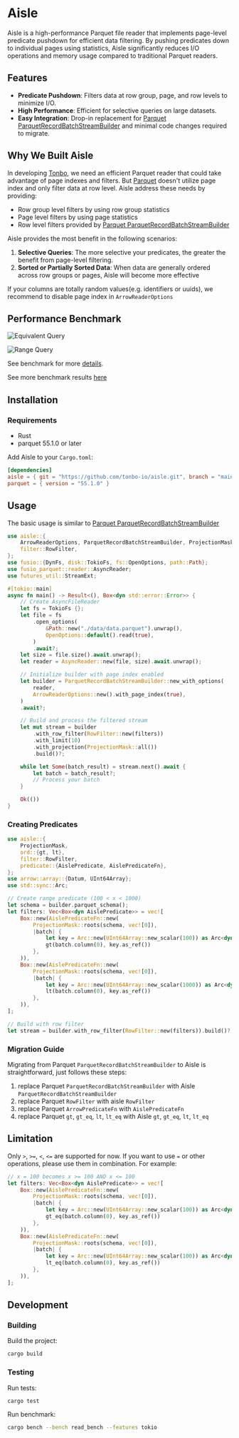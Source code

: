 # Aisle

Aisle is a high-performance Parquet file reader that implements page-level predicate pushdown for efficient data filtering. By pushing predicates down to individual pages using statistics, Aisle significantly reduces I/O operations and memory usage compared to traditional Parquet readers.

## Features

- **Predicate Pushdown**: Filters data at row group, page, and row levels to minimize I/O.
- **High Performance**: Efficient for selective queries on large datasets.
- **Easy Integration**: Drop-in replacement for [Parquet ParquetRecordBatchStreamBuilder](https://docs.rs/parquet/latest/parquet/arrow/async_reader/type.ParquetRecordBatchStreamBuilder.html) and minimal code changes required to migrate.

## Why We Built Aisle
In developing [Tonbo](https://github.com/tonbo-io/tonbo), we need an efficient Parquet reader that could take advantage of page indexes and filters. But [Parquet](https://github.com/apache/arrow-rs/tree/main/parquet) doesn't utilize page index and only filter data at row level. Aisle address these needs by providing:
- Row group level filters by using row group statistics
- Page level filters by using page statistics
- Row level filters provided by [Parquet ParquetRecordBatchStreamBuilder](https://docs.rs/parquet/latest/parquet/arrow/async_reader/type.ParquetRecordBatchStreamBuilder.html)

Aisle provides the most benefit in the following scenarios:
1. **Selective Queries**: The more selective your predicates, the greater the benefit from page-level filtering.
2. **Sorted or Partially Sorted Data**: When data are generally ordered across row groups or pages, Aisle will become more effective

If your columns are totally random values(e.g. identifiers or uuids), we recommend to disable page index in `ArrowReaderOptions`

## Performance Benchmark

![Equivalent Query](./docs/images/equivalent_query_ordered.png)

![Range Query](./docs/images/range_query_ordered.png)

See benchmark for more [details](./benches/read_bench.rs).

See more benchmark results [here](./docs/benchmark.md)

## Installation

### Requirements
- Rust
- parquet 55.1.0 or later

Add Aisle to your `Cargo.toml`:

```toml
[dependencies]
aisle = { git = "https://github.com/tonbo-io/aisle.git", branch = "main" }
parquet = { version = "55.1.0" }
```

## Usage

The basic usage is similar to  [Parquet ParquetRecordBatchStreamBuilder](https://docs.rs/parquet/latest/parquet/arrow/async_reader/type.ParquetRecordBatchStreamBuilder.html#method.new)
```rust
use aisle::{
    ArrowReaderOptions, ParquetRecordBatchStreamBuilder, ProjectionMask,
    filter::RowFilter,
};
use fusio::{DynFs, disk::TokioFs, fs::OpenOptions, path::Path};
use fusio_parquet::reader::AsyncReader;
use futures_util::StreamExt;

#[tokio::main]
async fn main() -> Result<(), Box<dyn std::error::Error>> {
    // Create AsyncFileReader
    let fs = TokioFs {};
    let file = fs
        .open_options(
            &Path::new("./data/data.parquet").unwrap(),
            OpenOptions::default().read(true),
        )
        .await?;
    let size = file.size().await.unwrap();
    let reader = AsyncReader::new(file, size).await.unwrap();

    // Initialize builder with page index enabled
    let builder = ParquetRecordBatchStreamBuilder::new_with_options(
        reader,
        ArrowReaderOptions::new().with_page_index(true),
    )
    .await?;

    // Build and process the filtered stream
    let mut stream = builder
        .with_row_filter(RowFilter::new(filters))
        .with_limit(10)
        .with_projection(ProjectionMask::all())
        .build()?;

    while let Some(batch_result) = stream.next().await {
        let batch = batch_result?;
        // Process your batch
    }

    Ok(())
}
```

### Creating Predicates

```rust
use aisle::{
    ProjectionMask,
    ord::{gt, lt},
    filter::RowFilter,
    predicate::{AislePredicate, AislePredicateFn},
};
use arrow::array::{Datum, UInt64Array};
use std::sync::Arc;

// Create range predicate (100 < x < 1000)
let schema = builder.parquet_schema();
let filters: Vec<Box<dyn AislePredicate>> = vec![
    Box::new(AislePredicateFn::new(
        ProjectionMask::roots(schema, vec![0]),
        |batch| {
            let key = Arc::new(UInt64Array::new_scalar(100)) as Arc<dyn Datum>;
            gt(batch.column(0), key.as_ref())
        },
    )),
    Box::new(AislePredicateFn::new(
        ProjectionMask::roots(schema, vec![0]),
        |batch| {
            let key = Arc::new(UInt64Array::new_scalar(1000)) as Arc<dyn Datum>;
            lt(batch.column(0), key.as_ref())
        },
    )),
];

// Build with row filter
let stream = builder.with_row_filter(RowFilter::new(filters)).build()?;
```

### Migration Guide
Migrating from Parquet `ParquetRecordBatchStreamBuilder` to Aisle is straightforward, just follows these steps:

1. replace Parquet `ParquetRecordBatchStreamBuilder` with Aisle `ParquetRecordBatchStreamBuilder`
2. replace Parquet `RowFilter` with aisle `RowFilter`
3. replace Parquet `ArrowPredicateFn` with `AislePredicateFn`
4. replace Parquet `gt`, `gt_eq`, `lt`, `lt_eq` with Aisle `gt`, `gt_eq`, `lt`, `lt_eq`

## Limitation
Only `>`, `>=`, `<`, `<=` are supported for now. If you want to use `=` or other operations, please use them in combination. For example:

```rust
// x = 100 becomes x >= 100 AND x <= 100
let filters: Vec<Box<dyn AislePredicate>> = vec![
    Box::new(AislePredicateFn::new(
        ProjectionMask::roots(schema, vec![0]),
        |batch| {
            let key = Arc::new(UInt64Array::new_scalar(100)) as Arc<dyn Datum>;
            gt_eq(batch.column(0), key.as_ref())
        },
    )),
    Box::new(AislePredicateFn::new(
        ProjectionMask::roots(schema, vec![0]),
        |batch| {
            let key = Arc::new(UInt64Array::new_scalar(100)) as Arc<dyn Datum>;
            lt_eq(batch.column(0), key.as_ref())
        },
    )),
];
```

## Development

### Building

Build the project:
```bash
cargo build
```

### Testing
Run tests:
```bash
cargo test
```

Run benchmark:
```bash
cargo bench --bench read_bench --features tokio
```
